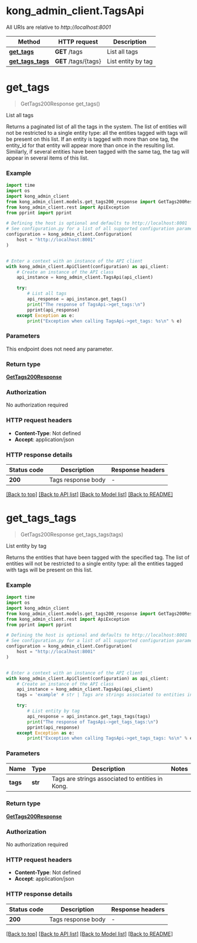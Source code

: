 # kong_admin_client.TagsApi

All URIs are relative to *http://localhost:8001*

Method | HTTP request | Description
------------- | ------------- | -------------
[**get_tags**](TagsApi.md#get_tags) | **GET** /tags | List all tags
[**get_tags_tags**](TagsApi.md#get_tags_tags) | **GET** /tags/{tags} | List entity by tag


# **get_tags**
> GetTags200Response get_tags()

List all tags

Returns a paginated list of all the tags in the system.  The list of entities will not be restricted to a single entity type: all the entities tagged with tags will be present on this list.  If an entity is tagged with more than one tag, the entity_id for that entity will appear more than once in the resulting list. Similarly, if several entities have been tagged with the same tag, the tag will appear in several items of this list.

### Example


```python
import time
import os
import kong_admin_client
from kong_admin_client.models.get_tags200_response import GetTags200Response
from kong_admin_client.rest import ApiException
from pprint import pprint

# Defining the host is optional and defaults to http://localhost:8001
# See configuration.py for a list of all supported configuration parameters.
configuration = kong_admin_client.Configuration(
    host = "http://localhost:8001"
)


# Enter a context with an instance of the API client
with kong_admin_client.ApiClient(configuration) as api_client:
    # Create an instance of the API class
    api_instance = kong_admin_client.TagsApi(api_client)

    try:
        # List all tags
        api_response = api_instance.get_tags()
        print("The response of TagsApi->get_tags:\n")
        pprint(api_response)
    except Exception as e:
        print("Exception when calling TagsApi->get_tags: %s\n" % e)
```



### Parameters

This endpoint does not need any parameter.

### Return type

[**GetTags200Response**](GetTags200Response.md)

### Authorization

No authorization required

### HTTP request headers

 - **Content-Type**: Not defined
 - **Accept**: application/json

### HTTP response details

| Status code | Description | Response headers |
|-------------|-------------|------------------|
**200** | Tags response body |  -  |

[[Back to top]](#) [[Back to API list]](../README.md#documentation-for-api-endpoints) [[Back to Model list]](../README.md#documentation-for-models) [[Back to README]](../README.md)

# **get_tags_tags**
> GetTags200Response get_tags_tags(tags)

List entity by tag

Returns the entities that have been tagged with the specified tag.  The list of entities will not be restricted to a single entity type: all the entities tagged with tags will be present on this list.

### Example


```python
import time
import os
import kong_admin_client
from kong_admin_client.models.get_tags200_response import GetTags200Response
from kong_admin_client.rest import ApiException
from pprint import pprint

# Defining the host is optional and defaults to http://localhost:8001
# See configuration.py for a list of all supported configuration parameters.
configuration = kong_admin_client.Configuration(
    host = "http://localhost:8001"
)


# Enter a context with an instance of the API client
with kong_admin_client.ApiClient(configuration) as api_client:
    # Create an instance of the API class
    api_instance = kong_admin_client.TagsApi(api_client)
    tags = 'example' # str | Tags are strings associated to entities in Kong.

    try:
        # List entity by tag
        api_response = api_instance.get_tags_tags(tags)
        print("The response of TagsApi->get_tags_tags:\n")
        pprint(api_response)
    except Exception as e:
        print("Exception when calling TagsApi->get_tags_tags: %s\n" % e)
```



### Parameters


Name | Type | Description  | Notes
------------- | ------------- | ------------- | -------------
 **tags** | **str**| Tags are strings associated to entities in Kong. | 

### Return type

[**GetTags200Response**](GetTags200Response.md)

### Authorization

No authorization required

### HTTP request headers

 - **Content-Type**: Not defined
 - **Accept**: application/json

### HTTP response details

| Status code | Description | Response headers |
|-------------|-------------|------------------|
**200** | Tags response body |  -  |

[[Back to top]](#) [[Back to API list]](../README.md#documentation-for-api-endpoints) [[Back to Model list]](../README.md#documentation-for-models) [[Back to README]](../README.md)

